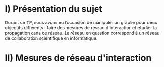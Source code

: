 # I) Présentation du sujet

Durant ce TP, nous avons eu l'occasion de manipuler un graphe pour deux objectifs différents : faire des mesures de réseau d'interaction et étudier la propagation dans ce réseau.
Le réseau en question correspond à un réseau de collaboration scientifique en informatique.

# II) Mesures de réseau d'interaction

